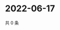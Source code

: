 # 2022-06-17

共 0 条

<!-- BEGIN WEIBO -->
<!-- 最后更新时间 Fri Jun 17 2022 14:20:12 GMT+0800 (China Standard Time) -->

<!-- END WEIBO -->
